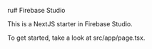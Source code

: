  ru# Firebase Studio

This is a NextJS starter in Firebase Studio.

To get started, take a look at src/app/page.tsx.
